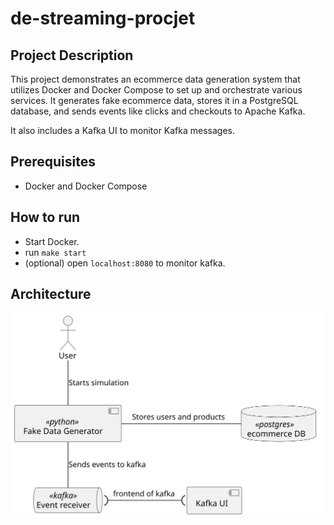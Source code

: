 # de-streaming-procjet

## Project Description
This project demonstrates an ecommerce data generation system that utilizes Docker and Docker Compose to set up and orchestrate various services. It generates fake ecommerce data, stores it in a PostgreSQL database, and sends events like clicks and checkouts to Apache Kafka.

It also includes a Kafka UI to monitor Kafka messages.

## Prerequisites
- Docker and Docker Compose

## How to run
- Start Docker.
- run `make start`
- (optional) open `localhost:8080` to monitor kafka.
## Architecture
![Diagram](./images/plantuml.svg)
